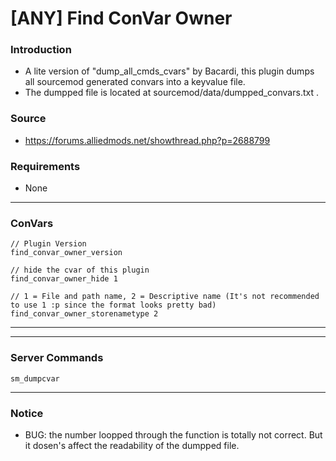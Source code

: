 # [ANY] Find ConVar Owner

### Introduction
 - A lite version of "dump_all_cmds_cvars" by Bacardi, this plugin dumps all sourcemod generated convars into a keyvalue file.  
 - The dumpped file is located at sourcemod/data/dumpped_convars.txt .

### Source
 - https://forums.alliedmods.net/showthread.php?p=2688799  

### Requirements
 - None  

<hr>

### ConVars
```
// Plugin Version
find_convar_owner_version

// hide the cvar of this plugin
find_convar_owner_hide 1

// 1 = File and path name, 2 = Descriptive name (It's not recommended to use 1 :p since the format looks pretty bad)
find_convar_owner_storenametype 2
```
<hr>

<hr>

### Server Commands
```
sm_dumpcvar
```
<hr>

### Notice
 - BUG: the number loopped through the function is totally not correct. But it dosen's affect the readability of the dumpped file.